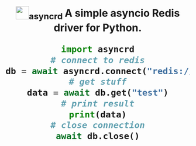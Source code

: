 <h1 align="center">
<sub>
    <img src="https://media.discordapp.net/attachments/822902690010103818/923533249425313792/unknown.png" height="36">asyncrd
</sub>
A simple asyncio Redis driver for Python.

```py
import asyncrd
# connect to redis
db = await asyncrd.connect("redis://localhost:7000")
# get stuff
data = await db.get("test")
# print result
print(data)
# close connection
await db.close()
```
